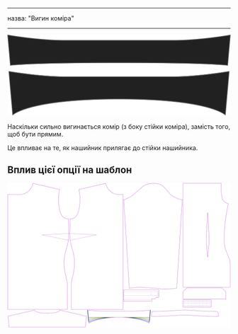- - -
назва: "Вигин коміра"
- - -

![Вигин коміра](collarbend.svg)

Наскільки сильно вигинається комір (з боку стійки коміра), замість того, щоб бути прямим.

<Note>

Це впливає на те, як нашийник прилягає до стійки нашийника.

</Note>

## Вплив цієї опції на шаблон

![На цьому зображенні показано вплив цієї опції шляхом накладання декількох варіантів, які мають різне значення для цієї опції](simone_collarbend_sample.svg "Вплив цієї опції на шаблон")

